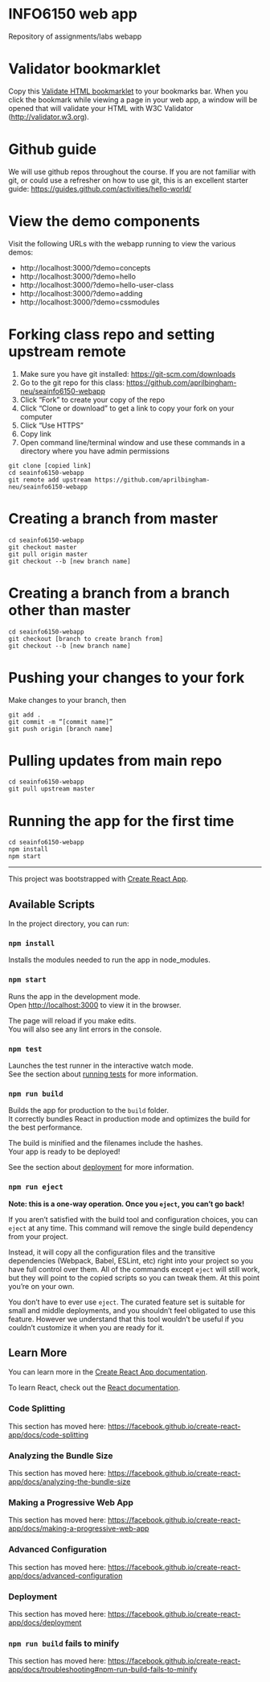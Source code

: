 # INFO6150 web app
Repository of assignments/labs webapp

# Validator bookmarklet
Copy this <a href="javascript%3A%20(async%20function%20()%20%7B%0A%20%20const%20htmlNode%20%3D%20document.querySelector(%22html%22).cloneNode(true)%3B%0A%20%20const%20tmp%20%3D%20document.createElement(%22div%22)%3B%0A%20%20tmp.appendChild(htmlNode)%3B%0A%20%20const%20documentString%20%3D%20%60%3C!DOCTYPE%20html%3E%24%7Btmp.innerHTML%7D%60%3B%0A%0A%20%20const%20response%20%3D%20await%20fetch(%60http%3A%2F%2Flocalhost%3A3000%2Fnu%2F%23file%60%2C%20%7B%0A%20%20%20%20method%3A%20%22POST%22%2C%0A%20%20%20%20cache%3A%20%22no-cache%22%2C%0A%20%20%20%20mode%3A%20%27cors%27%2C%20%0A%20%20%20%20headers%3A%20%7B%0A%20%20%20%20%20%20%22Content-Type%22%3A%20%22text%2Fhtml%3B%20charset%3DUTF-8%22%2C%0A%20%20%20%20%20%20%22User-Agent%22%3A%20navigator.userAgent%0A%20%20%20%20%7D%2C%0A%20%20%20%20referrerPolicy%3A%20%22no-referrer%22%2C%20%0A%20%20%20%20body%3A%20documentString%2C%0A%20%20%7D)%3B%0A%20%20const%20html%20%3D%20await%20response.text()%3B%0A%20%20%0A%20%20const%20newWindow%20%3D%20window.open(%22about%3Ablank%22%2C%20%22width%3D200%2Cheight%3D200%22%2C%20%22_blank%22)%3B%0A%20%20let%20updatedHTML%20%3D%20html.replace(%22style.css%22%2C%27https%3A%2F%2Fvalidator.w3.org%2Fnu%2Fstyle.css%27)%3B%0A%20%20updatedHTML%20%3D%20updatedHTML.replace(%2F%5C%3Cform(.*)form%5C%3E%2Fg%2C%20%22%22)%3B%0A%20%20newWindow.document.write(updatedHTML)%3B%0A%7D)()%3B%0A">Validate HTML bookmarklet</a> to your bookmarks bar. When you click the bookmark while viewing a page in your web app, a window will be opened that will validate your HTML with W3C Validator (http://validator.w3.org).


# Github guide
We will use github repos throughout the course. If you are not familiar with git, or could use a refresher on how to use git, this is an excellent starter guide: https://guides.github.com/activities/hello-world/


# View the demo components
Visit the following URLs with the webapp running to view the various demos: 
* http://localhost:3000/?demo=concepts 
* http://localhost:3000/?demo=hello 
* http://localhost:3000/?demo=hello-user-class
* http://localhost:3000/?demo=adding
* http://localhost:3000/?demo=cssmodules


# Forking class repo and setting upstream remote
1. Make sure you have git installed: https://git-scm.com/downloads
2. Go to the git repo for this class: https://github.com/aprilbingham-neu/seainfo6150-webapp
3. Click “Fork” to create your copy of the repo
4. Click “Clone or download” to get a link to copy your fork on your computer
5. Click “Use HTTPS”
6. Copy link
7. Open command line/terminal window and use these commands in a directory where you have admin permissions
```
git clone [copied link]
cd seainfo6150-webapp
git remote add upstream https://github.com/aprilbingham-neu/seainfo6150-webapp
```

# Creating a branch from master
```
cd seainfo6150-webapp
git checkout master
git pull origin master
git checkout --b [new branch name]
```

# Creating a branch from a branch other than master
```
cd seainfo6150-webapp
git checkout [branch to create branch from]
git checkout --b [new branch name]
```

# Pushing your changes to your fork
Make changes to your branch, then
```
git add .
git commit -m “[commit name]”
git push origin [branch name]
```

# Pulling updates from main repo
```
cd seainfo6150-webapp
git pull upstream master
```

# Running the app for the first time
```
cd seainfo6150-webapp
npm install
npm start
```

---

This project was bootstrapped with [Create React App](https://github.com/facebook/create-react-app).

## Available Scripts

In the project directory, you can run:

### `npm install`

Installs the modules needed to run the app in node_modules.

### `npm start`

Runs the app in the development mode.<br>
Open [http://localhost:3000](http://localhost:3000) to view it in the browser.

The page will reload if you make edits.<br>
You will also see any lint errors in the console.

### `npm test`

Launches the test runner in the interactive watch mode.<br>
See the section about [running tests](https://facebook.github.io/create-react-app/docs/running-tests) for more information.

### `npm run build`

Builds the app for production to the `build` folder.<br>
It correctly bundles React in production mode and optimizes the build for the best performance.

The build is minified and the filenames include the hashes.<br>
Your app is ready to be deployed!

See the section about [deployment](https://facebook.github.io/create-react-app/docs/deployment) for more information.

### `npm run eject`

**Note: this is a one-way operation. Once you `eject`, you can’t go back!**

If you aren’t satisfied with the build tool and configuration choices, you can `eject` at any time. This command will remove the single build dependency from your project.

Instead, it will copy all the configuration files and the transitive dependencies (Webpack, Babel, ESLint, etc) right into your project so you have full control over them. All of the commands except `eject` will still work, but they will point to the copied scripts so you can tweak them. At this point you’re on your own.

You don’t have to ever use `eject`. The curated feature set is suitable for small and middle deployments, and you shouldn’t feel obligated to use this feature. However we understand that this tool wouldn’t be useful if you couldn’t customize it when you are ready for it.

## Learn More

You can learn more in the [Create React App documentation](https://facebook.github.io/create-react-app/docs/getting-started).

To learn React, check out the [React documentation](https://reactjs.org/).

### Code Splitting

This section has moved here: https://facebook.github.io/create-react-app/docs/code-splitting

### Analyzing the Bundle Size

This section has moved here: https://facebook.github.io/create-react-app/docs/analyzing-the-bundle-size

### Making a Progressive Web App

This section has moved here: https://facebook.github.io/create-react-app/docs/making-a-progressive-web-app

### Advanced Configuration

This section has moved here: https://facebook.github.io/create-react-app/docs/advanced-configuration

### Deployment

This section has moved here: https://facebook.github.io/create-react-app/docs/deployment

### `npm run build` fails to minify

This section has moved here: https://facebook.github.io/create-react-app/docs/troubleshooting#npm-run-build-fails-to-minify
